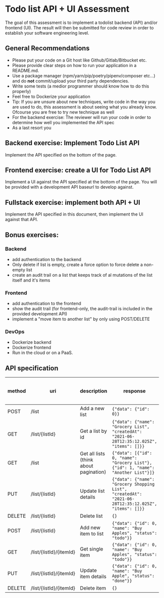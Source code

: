 # Todo list API + UI Assessment

The goal of this assessment is to implement a todolist backend (API) and/or frontend (UI). The result will then be submitted for code review in order to establish your software engineering level.

## General Recommendations

- Please put your code on a Git host like Github/Gitlab/Bitbucket etc.
- Please provide clear steps on how to run your application in a README.md. 
- Use a package manager (npm/yarn/pip/poetry/pipenv/composer etc...) and do **not** commit/upload your third party dependencies. 
- Write some tests (a medior programmer should know how to do this properly)
- Feel free to Dockerize your application
- Tip: If you are unsure about new techniques, write code in the way you are used to do, this assessment is about seeing what you already know. Ofcourse you are free to try new technique as well
- For the backend exercise: The reviewer will run your code in order to determine how well you implemented the API spec
- As a last resort you

## Backend exercise: Implement Todo List API

Implement the API specified on the bottom of the page.

## Frontend exercise: create a UI for Todo List API

Implement a UI against the API specified at the bottom of the page.
You will be provided with a development API baseurl to develop against.

## Fullstack exercise: implement both API + UI

Implement the API specified in this document, then implement the UI against that API.

## Bonus exercises:

### Backend
- add authentication to the backend
- Only delete if list is empty, create a force option to force delete a non-empty list
- create an audit trail on a list that keeps track of al mutations of the list itself and it's items

### Frontend
- add authentication to the frontend
- show the audit trail (for frontend-only, the audit-trail is included in the provided development API)
- implement a "move item to another list" by only using POST/DELETE

### DevOps
- Dockerize backend
- Dockerize frontend
- Run in the cloud or on a PaaS.

## API specification

| method | uri                     | description                            | response                                                                                            | success http status code |
| ------ | ----------------------- | -------------------------------------- | --------------------------------------------------------------------------------------------------- | ------------------- |
| POST   | /list                   | Add a new list                         | `{"data": {"id": 0}}`                                                                               |                 201 |
| GET    | /list/{listId}          | Get a list by id                       | `{"data": {"name": "Grocery List", "createdAt": "2021-06-28T12:35:12.025Z", "items": []}}`          |                 200 |
| GET    | /list                   | Get all lists (think about pagination) | `{"data": [{"id": 0, "name": "Grocery List"}, {"id": 1, "name": "Another List"}]}`                  |                 200 |
| PUT    | /list/{listId}          | Update list details                    | `{"data": {"name": "Grocery Shopping List", "createdAt": "2021-06-28T12:35:12.025Z", "items": []}}` |                 200 |
| DELETE    | /list/{listId}          | Delete list                            | `{}`                                                                                                |                 200 |
| POST   | /list/{listId}          | Add new item to list                   | `{"data": {"id": 0, "name": "Buy Apples", "status": "todo"}}`                                       |                 200 |
| GET    | /list/{listId}/{itemId} | Get single item                        | `{"data": {"id": 0, "name": "Buy Apples", "status": "todo"}}`                                       |                 200 |
| PUT    | /list/{listId}/{itemId} | Update item details                    | `{"data": {"id": 0, "name": "Buy Apple", "status": "done"}}`                                        |                 200 |
| DELETE | /list/{listId}/{itemId} | Delete item                            | `{}`                                                                                                |                 200 |

